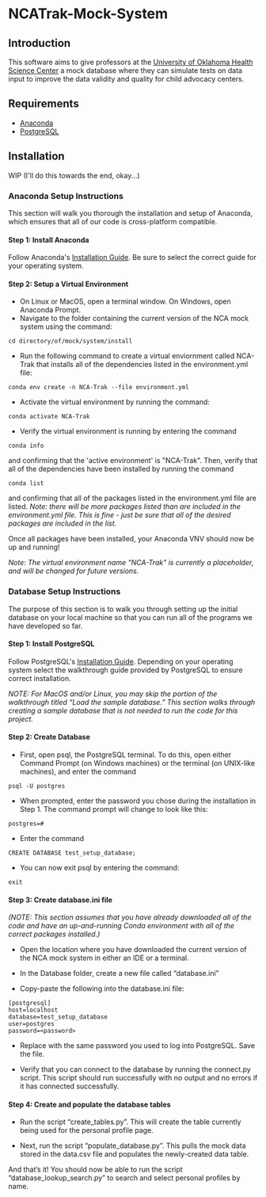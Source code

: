 # NCATrak-Mock-System

## Introduction

This software aims to give professors at the [University of Oklahoma Health Science Center](https://www.ouhsc.edu/) a mock database where they can simulate tests on data input to improve the data validity and quality for child advocacy centers.

## Requirements

-   [Anaconda](https://docs.anaconda.com/)
-   [PostgreSQL](https://www.postgresql.org/)

## Installation

WIP (I'll do this towards the end, okay...)

### Anaconda Setup Instructions

This section will walk you thorough the installation and setup of Anaconda, which ensures that all of our code is cross-platform compatible.

#### Step 1: Install Anaconda

Follow Anaconda's [Installation Guide](https://docs.anaconda.com/anaconda/install/). Be sure to select the correct guide for your operating system.

#### Step 2: Setup a Virtual Environment

- On Linux or MacOS, open a terminal window. On Windows, open Anaconda Prompt.
- Navigate to the folder containing the current version of the NCA mock system using the command:

```shell
cd directory/of/mock/system/install
```

- Run the following command to create a virtual enviornment called NCA-Trak that installs all of the dependencies listed in the environment.yml file:

```shell
conda env create -n NCA-Trak --file environment.yml
```

- Activate the virtual environment by running the command:

```shell
conda activate NCA-Trak
```

- Verify the virtual environment is running by entering the command 

```shell
conda info
```

and confirming that the 'active environment' is "NCA-Trak". Then, verify that all of the dependencies have been installed by running the command

```shell
conda list
```

and confirming that all of the packages listed in the environment.yml file are listed. *Note: there will be more packages listed than are included in the environment.yml file. This is fine - just be sure that all of the desired packages are included in the list.*


Once all packages have been installed, your Anaconda VNV should now be up and running!

*Note: The virtual environment name "NCA-Trak" is currently a placeholder, and will be changed for future versions.*

### Database Setup Instructions

The purpose of this section is to walk you through setting up the initial database on your local machine so that you can run all of the programs we have developed so far. 

#### Step 1: Install PostgreSQL

Follow PostgreSQL's [Installation Guide](https://www.postgresqltutorial.com/postgresql-getting-started/). Depending on your operating system select the walkthrough guide provided by PostgreSQL to ensure correct installation.

*NOTE: For MacOS and/or Linux, you may skip the portion of the walkthrough titled “Load the sample database.” This section walks through creating a sample database that is not needed to run the code for this project.*

#### Step 2: Create Database

- First, open psql, the PostgreSQL terminal. To do this, open either Command Prompt (on Windows machines) or the terminal (on UNIX-like machines), and enter the command 

```shell
psql -U postgres
```

- When prompted, enter the password you chose during the installation in Step 1. The command prompt will change to look like this:

```shell
postgres=#
```

- Enter the command

```shell
CREATE DATABASE test_setup_database;
```

- You can now exit psql by entering the command:

```shell
exit
```

#### Step 3: Create database.ini file

*(NOTE: This section assumes that you have already downloaded all of the code and have an up-and-running Conda environment with all of the correct packages installed.)*

- Open the location where you have downloaded the current version of the NCA mock system in either an IDE or a terminal.

- In the Database folder, create a new file called “database.ini”

- Copy-paste the following into the database.ini file:

```shell
[postgresql]
host=localhost
database=test_setup_database
user=postgres
password=<password>
```

- Replace *<password>* with the same password you used to log into PostgreSQL. Save the file.

- Verify that you can connect to the database by running the connect.py script. This script should run successfully with no output and no errors if it has connected successfully.

#### Step 4: Create and populate the database tables

- Run the script “create_tables.py”. This will create the table currently being used for the personal profile page.

- Next, run the script “populate_database.py”. This pulls the mock data stored in the data.csv file and populates the newly-created data table.

And that’s it! You should now be able to run the script “database_lookup_search.py” to search and select personal profiles by name.
